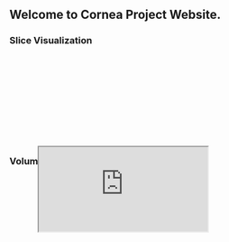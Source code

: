 
<link href="assets/css/style.scss" rel="stylesheet">

## Welcome to Cornea Project Website.

### Slice Visualization

<script type="text/javascript" src="https://cdnjs.cloudflare.com/ajax/libs/jquery/2.1.4/jquery.min.js"></script>
<script> 
	function createIframe(){
		var i = document.createElement("iframe");
		i.src = "https://valentina-s.github.io/volumeJS/index.html";
		i.frameborder = "0";
		i.width = "800px";
		i.height = "600px";
		allowfullscreen="allowfullscreen";
		frameborder="0";
		document.getElementById('contentframeindex').appendChild(i);
	};
	
		if (window.addEventListener)
		window.addEventListener("load", createIframe, false);
		else if (window.attachEvent)
		window.attachEvent("onload", createIframe);
		else window.onload = createIframe;
</script>

<div id="contentframeindex" style="position:relative; top: 160px; left:50px;">
<iframe src="https://valentina-s.github.io/volumeJS/index.html" allowfullscreen="allowfullscreen"> </iframe>
</div>



### Volume Visualization

<script type="text/javascript" src="https://cdnjs.cloudflare.com/ajax/libs/jquery/2.1.4/jquery.min.js"></script>
<script> 
	function createIframe(){
		var i = document.createElement("iframe");
		i.src = "https://valentina-s.github.io/WebGLVolumeRendering/Index_eye.html";
		i.frameborder = "0";
		i.width = "800px";
		i.height = "600px";
		allowfullscreen="allowfullscreen";
		frameborder="0";
		document.getElementById('contentframe').appendChild(i);
	};
	
		if (window.addEventListener)
		window.addEventListener("load", createIframe, false);
		else if (window.attachEvent)
		window.attachEvent("onload", createIframe);
		else window.onload = createIframe;
</script>

<div id="contentframe" style="position:relative; top: 500px; left:50px; bottom:100px">
</div>

<br/>

